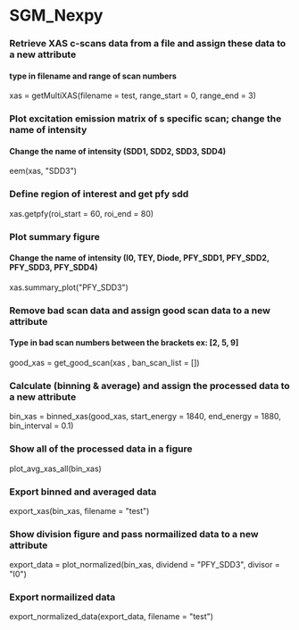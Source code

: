 # SGM_Nexpy

### Retrieve XAS c-scans data from a file and assign these data to a new attribute
#### type in filename and range of scan numbers
xas = getMultiXAS(filename = test, range_start = 0, range_end = 3)

### Plot excitation emission matrix of s specific scan; change the name of intensity
#### Change the name of intensity (SDD1, SDD2, SDD3, SDD4)
eem(xas, "SDD3")

### Define region of interest and get pfy sdd
xas.getpfy(roi_start = 60, roi_end = 80)

### Plot summary figure
#### Change the name of intensity (I0, TEY, Diode, PFY_SDD1, PFY_SDD2, PFY_SDD3, PFY_SDD4)
xas.summary_plot("PFY_SDD3")

### Remove bad scan data and assign good scan data to a new attribute
#### Type in bad scan numbers between the brackets ex: [2, 5, 9]
good_xas = get_good_scan(xas , ban_scan_list = [])

### Calculate (binning & average) and assign the processed data to a new attribute
bin_xas = binned_xas(good_xas, start_energy = 1840, end_energy = 1880, bin_interval = 0.1)

### Show all of the processed data in a figure
plot_avg_xas_all(bin_xas)

### Export binned and averaged data
export_xas(bin_xas, filename = "test")

### Show division figure and pass normailized data to a new attribute
export_data = plot_normalized(bin_xas, dividend = "PFY_SDD3", divisor = "I0")

### Export normailized data
export_normalized_data(export_data, filename = "test")